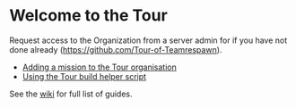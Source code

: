 # Welcome to the Tour

Request access to the Organization from a server admin for if you have not done already (<https://github.com/Tour-of-Teamrespawn>).

- [Adding a mission to the Tour organisation](https://github.com/Tour-of-Teamrespawn/.github/wiki/Adding%20missions%20to%20Tour%20GitHub)
- [Using the Tour build helper script](https://github.com/Tour-of-Teamrespawn/_build#readme)

See the [wiki](https://github.com/Tour-of-Teamrespawn/.github/wiki) for full list of guides.
